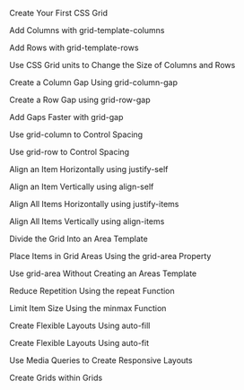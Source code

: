 Create Your First CSS Grid

Add Columns with grid-template-columns

Add Rows with grid-template-rows

Use CSS Grid units to Change the Size of Columns and Rows

Create a Column Gap Using grid-column-gap

Create a Row Gap using grid-row-gap

Add Gaps Faster with grid-gap

Use grid-column to Control Spacing

Use grid-row to Control Spacing

Align an Item Horizontally using justify-self

Align an Item Vertically using align-self

Align All Items Horizontally using justify-items

Align All Items Vertically using align-items

Divide the Grid Into an Area Template

Place Items in Grid Areas Using the grid-area Property

Use grid-area Without Creating an Areas Template

Reduce Repetition Using the repeat Function

Limit Item Size Using the minmax Function

Create Flexible Layouts Using auto-fill

Create Flexible Layouts Using auto-fit

Use Media Queries to Create Responsive Layouts

Create Grids within Grids
